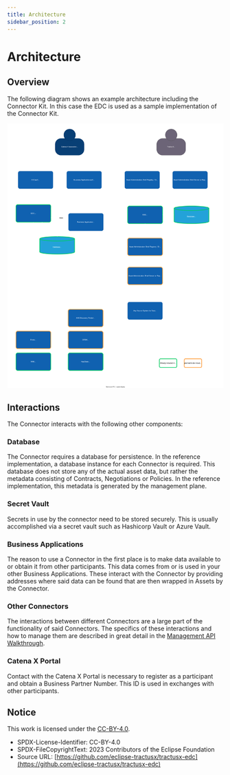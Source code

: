 ```yaml
---
title: Architecture
sidebar_position: 2
---
```

<!--
 * Copyright (c) 2022,2023 Contributors to the Eclipse Foundation
 *
 * See the NOTICE file(s) distributed with this work for additional
 * information regarding copyright ownership.
 *
 * This program and the accompanying materials are made available under the
 * terms of the Apache License, Version 2.0 which is available at
 * https://www.apache.org/licenses/LICENSE-2.0.
 *
 * Unless required by applicable law or agreed to in writing, software
 * distributed under the License is distributed on an "AS IS" BASIS, WITHOUT
 * WARRANTIES OR CONDITIONS OF ANY KIND, either express or implied. See the
 * License for the specific language governing permissions and limitations
 * under the License.
 *
 * SPDX-License-Identifier: Apache-2.0
-->

# Architecture

## Overview

The following diagram shows an example architecture including the Connector Kit. In this case the EDC is used as a sample implementation of the Connector Kit.

![IMG: Connector Kit Architecture](https://raw.githubusercontent.com/eclipse-tractusx/eclipse-tractusx.github.io/main/static/img/architecture.drawio.svg)

## Interactions

The Connector interacts with the following other components:

### Database

The Connector requires a database for persistence. In the reference implementation, a database instance for each Connector is required.
This database does not store any of the actual asset data, but rather the metadata consisting of Contracts, Negotiations or Policies.
In the reference implementation, this metadata is generated by the management plane.

### Secret Vault

Secrets in use by the connector need to be stored securely.
This is usually accomplished via a secret vault such as Hashicorp Vault or Azure Vault. 

### Business Applications

The reason to use a Connector in the first place is to make data available to or obtain it from other participants.
This data comes from or is used in your other Business Applications.
These interact with the Connector by providing addresses where said data can be found that are then wrapped in Assets by the Connector.

### Other Connectors

The interactions between different Connectors are a large part of the functionality of said Connectors.
The specifics of these interactions and how to manage them are described in great detail in the 
[Management API Walkthrough](./Management-API%20Walkthrough/1-management-api-overview.md).

### Catena X Portal

Contact with the Catena X Portal is necessary to register as a participant and obtain a Business Partner Number. This ID is used in exchanges with other participants.

## Notice

This work is licensed under the [CC-BY-4.0](https://creativecommons.org/licenses/by/4.0/legalcode).

- SPDX-License-Identifier: CC-BY-4.0
- SPDX-FileCopyrightText: 2023 Contributors of the Eclipse Foundation
- Source URL: [https://github.com/eclipse-tractusx/tractusx-edc](https://github.com/eclipse-tractusx/tractusx-edc)
